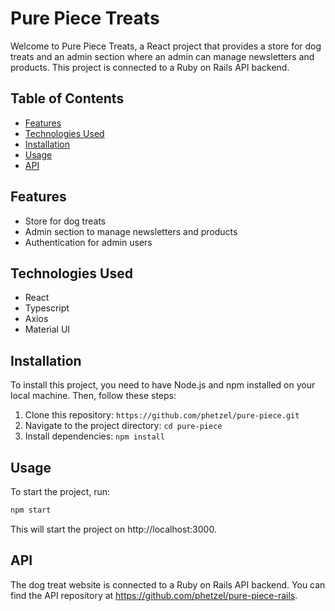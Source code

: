 # Pure Piece Treats

Welcome to Pure Piece Treats, a React project that provides a store for dog treats and an admin section where an admin can manage newsletters and products. This project is connected to a Ruby on Rails API backend.

## Table of Contents

- [Features](#features)
- [Technologies Used](#technologies-used)
- [Installation](#installation)
- [Usage](#usage)
- [API](#api)

## Features

- Store for dog treats
- Admin section to manage newsletters and products
- Authentication for admin users

## Technologies Used

- React
- Typescript
- Axios
- Material UI

## Installation

To install this project, you need to have Node.js and npm installed on your local machine. Then, follow these steps:

1. Clone this repository: `https://github.com/phetzel/pure-piece.git`
2. Navigate to the project directory: `cd pure-piece`
3. Install dependencies: `npm install`

## Usage

To start the project, run:

```bash
npm start
```

This will start the project on http://localhost:3000.

## API

The dog treat website is connected to a Ruby on Rails API backend. You can find the API repository at https://github.com/phetzel/pure-piece-rails.
